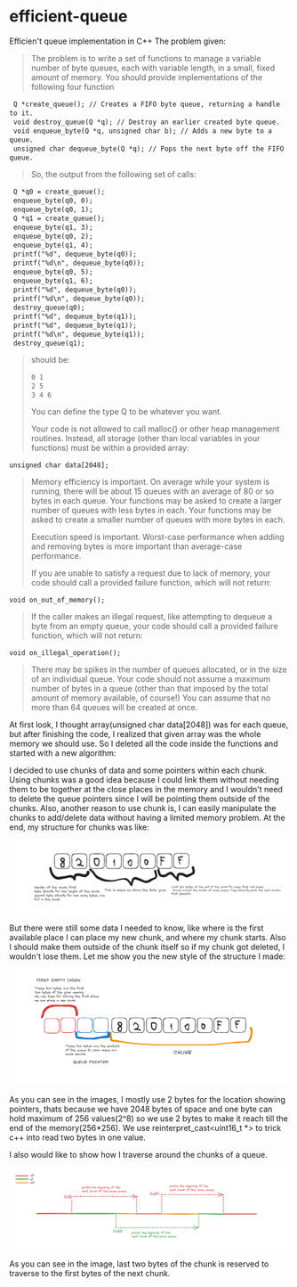 # efficient-queue
Efficien't queue implementation in C++
The problem given:

> The problem is to write a set of functions to manage a variable number of byte
> queues, each with variable length, in a small, fixed amount of memory. You
> should provide implementations of the following four function
> 
     Q *create_queue(); // Creates a FIFO byte queue, returning a handle to it.
     void destroy_queue(Q *q); // Destroy an earlier created byte queue.
     void enqueue_byte(Q *q, unsigned char b); // Adds a new byte to a queue.
     unsigned char dequeue_byte(Q *q); // Pops the next byte off the FIFO queue.
> 
> So, the output from the following set of calls:
> 
     Q *q0 = create_queue();
     enqueue_byte(q0, 0);
     enqueue_byte(q0, 1);
     Q *q1 = create_queue();
     enqueue_byte(q1, 3);
     enqueue_byte(q0, 2);
     enqueue_byte(q1, 4);
     printf("%d", dequeue_byte(q0));
     printf("%d\n", dequeue_byte(q0));
     enqueue_byte(q0, 5);
     enqueue_byte(q1, 6);
     printf("%d", dequeue_byte(q0));
     printf("%d\n", dequeue_byte(q0));
     destroy_queue(q0);
     printf("%d", dequeue_byte(q1));
     printf("%d", dequeue_byte(q1));
     printf("%d\n", dequeue_byte(q1));
     destroy_queue(q1);
> 
> should be:
> 
>     0 1
>     2 5
>     3 4 6
> 
> You can define the type Q to be whatever you want.
> 
> Your code is not allowed to call malloc() or other heap management routines.
> Instead, all storage (other than local variables in your functions) must be
> within a provided array:
> 
    unsigned char data[2048];
> 
> Memory efficiency is important. On average while your system is running, there
> will be about 15 queues with an average of 80 or so bytes in each queue. Your
> functions may be asked to create a larger number of queues with less bytes in
> each. Your functions may be asked to create a smaller number of queues with more
> bytes in each.
> 
> Execution speed is important. Worst-case performance when adding and removing
> bytes is more important than average-case performance.
> 
> If you are unable to satisfy a request due to lack of memory, your code should
> call a provided failure function, which will not return:
> 
    void on_out_of_memory();
> 
> If the caller makes an illegal request, like attempting to dequeue a byte from
> an empty queue, your code should call a provided failure function, which will
> not return:
> 
    void on_illegal_operation();
> 
> There may be spikes in the number of queues allocated, or in the size of an
> individual queue. Your code should not assume a maximum number of bytes in a
> queue (other than that imposed by the total amount of memory available, of
> course!) You can assume that no more than 64 queues will be created at once.

At first look, I thought array(unsigned char data[2048]) was for each queue, but after finishing the code, I realized that given array was the whole memory we should use. So I deleted all the code inside the functions and started with a new algorithm:

I decided to use chunks of data and some pointers within each chunk. Using chunks was a good idea because I could link them without needing them to be together at the close places in the memory and I wouldn't need to delete the queue pointers since I will be pointing them outside of the chunks. Also, another reason to use chunk is, I can easily manipulate the chunks to add/delete data without having a limited memory problem. At the end, my structure for chunks was like:

![data chunk structure](image.png)

But there were still some data I needed to know, like where is the first available place I can place my new chunk, and where my chunk starts. Also I should make them outside of the chunk itself so if my chunk got deleted, I wouldn't lose them. Let me show you the new style of the structure I made:

![NEW CHUNK STRUCTURE](image-2.png)

As you can see in the images, I mostly use 2 bytes for the location showing pointers, thats because we have 2048 bytes of space and one byte can hold maximum of 256 values(2^8) so we use 2 bytes to make it reach till the end of the memory(256*256). We use reinterpret_cast<uint16_t *> to trick c++ into read two bytes in one value. 

I also would like to show how I traverse around the chunks of a queue.

![HOW TRAVERSING AROUND CHUNKS WORKS](image-4.png)

As you can see in the image, last two bytes of the chunk is reserved to traverse to the first bytes of the next chunk.